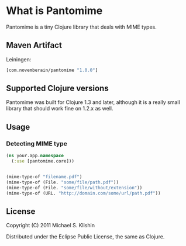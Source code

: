# What is Pantomime

Pantomime is a tiny Clojure library that deals with MIME types.


## Maven Artifact

Leiningen:

```clojure
[com.novemberain/pantomime "1.0.0"]
```


## Supported Clojure versions

Pantomime was built for Clojure 1.3 and later, although it is a really small library that should
work fine on 1.2.x as well.


## Usage

### Detecting MIME type

``` clojure
(ns your.app.namespace
  (:use [pantomime.core]))


(mime-type-of "filename.pdf")
(mime-type-of (File. "some/file/path.pdf"))
(mime-type-of (File. "some/file/without/extension"))
(mime-type-of (URL. "http://domain.com/some/url/path.pdf"))
```


## License

Copyright (C) 2011 Michael S. Klishin

Distributed under the Eclipse Public License, the same as Clojure.
